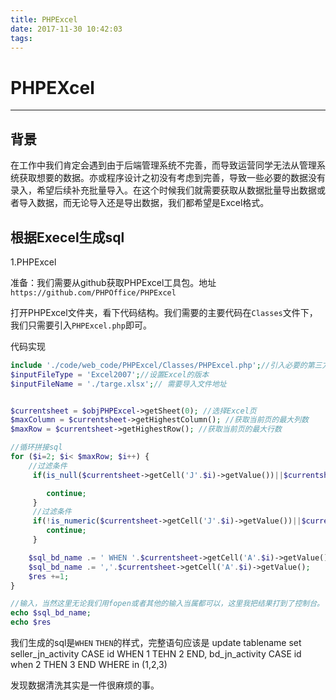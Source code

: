 ```yaml
---
title: PHPExcel
date: 2017-11-30 10:42:03
tags:
---
```

# PHPEXcel
----
## 背景
在工作中我们肯定会遇到由于后端管理系统不完善，而导致运营同学无法从管理系统获取想要的数据。亦或程序设计之初没有考虑到完善，导致一些必要的数据没有录入，希望后续补充批量导入。在这个时候我们就需要获取从数据批量导出数据或者导入数据，而无论导入还是导出数据，我们都希望是Excel格式。

## 根据Execel生成sql


1.PHPExcel

准备：我们需要从github获取PHPExcel工具包。地址 `https://github.com/PHPOffice/PHPExcel` 

打开PHPExcel文件夹，看下代码结构。我们需要的主要代码在`Classes`文件下，我们只需要引入`PHPExcel.php`即可。

代码实现
```php
include './code/web_code/PHPExcel/Classes/PHPExcel.php';//引入必要的第三方依赖
$inputFileType = 'Excel2007';//设置Excel的版本
$inputFileName = './targe.xlsx';// 需要导入文件地址


$currentsheet = $objPHPExcel->getSheet(0); //选择Excel页
$maxColumn = $currentsheet->getHighestColumn(); //获取当前页的最大列数
$maxRow = $currentsheet->getHighestRow(); //获取当前页的最大行数

//循环拼接sql
for ($i=2; $i< $maxRow; $i++) { 
    //过滤条件
     if(is_null($currentsheet->getCell('J'.$i)->getValue())||$currentsheet->getCell('J'.$i)->getValue()== '已退款' || $currentsheet->getCell('J'.$i)->getValue() == '待退款' || $currentsheet->getCell('J'.$i)->getValue() == '已经申请退款' || $currentsheet->getCell('J'.$i)->getValue() == '退了' ||$currentsheet->getCell('J'.$i)->getValue() == '没有电话' || $currentsheet->getCell('J'.$i)->getValue() == '0') {

        continue;
     }
     //过滤条件
     if(!is_numeric($currentsheet->getCell('J'.$i)->getValue())||$currentsheet->getCell('J'.$i)->getValue() == '0' || empty($currentsheet->getCell('J'.$i)->getValue()) || $currentsheet->getCell('J'.$i)->getValue() == '') {
        continue;
     }

    $sql_bd_name .= ' WHEN '.$currentsheet->getCell('A'.$i)->getValue().' THEN '.$currentsheet->getCell('J'.$i)->getValue();
    $sql_bd_name .= ','.$currentsheet->getCell('A'.$i)->getValue();
    $res +=1;
}

//输入，当然这里无论我们用fopen或者其他的输入当属都可以，这里我把结果打到了控制台。
echo $sql_bd_name;
echo $res 

```


我们生成的sql是`WHEN`  `THEN`的样式，完整语句应该是 update tablename set seller_jn_activity CASE id
WHEN 1 TEHN 2 
END,
bd_jn_activity CASE id
when 2 THEN 3
END
WHERE in (1,2,3)

发现数据清洗其实是一件很麻烦的事。